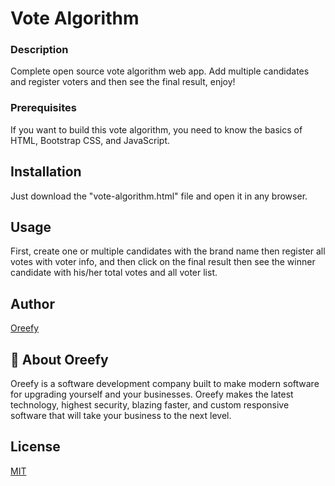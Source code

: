 # Vote Algorithm

### Description
Complete open source vote algorithm web app. Add multiple candidates and register voters and then see the final result, enjoy!

### Prerequisites
If you want to build this vote algorithm, you need to know the basics of HTML, Bootstrap CSS, and JavaScript.

## Installation
Just download the "vote-algorithm.html" file and open it in any browser.

## Usage
First, create one or multiple candidates with the brand name then register all votes with voter info, and then click on the final result then see the winner candidate with his/her total votes and all voter list.

## Author
[Oreefy](https://www.oreefy.com)

## 🚀 About Oreefy
Oreefy is a software development company built to make modern software for upgrading yourself and your businesses. Oreefy makes the latest technology, highest security, blazing faster, and custom responsive software that will take your business to the next level.

## License
[MIT](https://choosealicense.com/licenses/mit/)